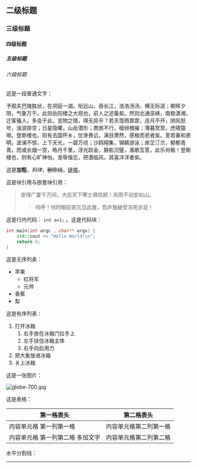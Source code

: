 ## 二级标题

### 三级标题

#### 四级标题

##### 五级标题

###### 六级标题

这是一段普通文字：

予观夫巴陵胜状，在洞庭一湖。衔远山，吞长江，浩浩汤汤，横无际涯；朝晖夕阴，气象万千。此则岳阳楼之大观也，前人之述备矣。然则北通巫峡，南极潇湘，迁客骚人，多会于此，览物之情，得无异乎？若夫霪雨霏霏，连月不开，阴风怒号，浊浪排空；日星隐曜，山岳潜形；商旅不行，樯倾楫摧；薄暮冥冥，虎啸猿啼。登斯楼也，则有去国怀乡，忧谗畏讥，满目萧然，感极而悲者矣。至若春和景明，波澜不惊，上下天光，一碧万顷；沙鸥翔集，锦鳞游泳；岸芷汀兰，郁郁青青。而或长烟一空，皓月千里，浮光跃金，静影沉璧，渔歌互答，此乐何极！登斯楼也，则有心旷神怡，宠辱偕忘，把酒临风，其喜洋洋者矣。

这是**加粗**，*斜体*，~~删除线~~，[链接](https://gihub.com/)。

这是块引用与嵌套块引用：

> 安得广厦千万间，大庇天下寒士俱欢颜！风雨不动安如山。
> > 呜呼！何时眼前突兀见此屋，吾庐独破受冻死亦足！

这是行内代码： `int a=1;` 。这是代码块：

```c++
int main(int argc , char** argv) {
    std::cout << "Hello World!\n";
    return 0;
}
```

这是无序列表：

* 苹果
    * 红将军
    * 元帅
* 香蕉
* 梨

这是有序列表：

1. 打开冰箱
    1. 右手放在冰箱门拉手上
    2. 左手扶住冰箱主体
    3. 右手向后用力
2. 把大象放进冰箱
3. 关上冰箱

这是一张图片：

![globe-700.jpg](https://github.githubassets.com/images/modules/site/home/globe-700.jpg)

这是表格：

第一格表头 | 第二格表头
--------- | -------------
内容单元格 第一列第一格 | 内容单元格第二列第一格
内容单元格 第一列第二格 多加文字 | 内容单元格第二列第二格

水平分割线：

------
